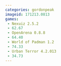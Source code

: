 ```yaml
---
categories: gordonpeak
imageid: 171213.0813
games:
 - Nexuiz 2.5.2
 - 62.67
 - OpenArena 0.8.8
 - 64.40
 - World of Padman 1.2
 - 74.33
 - Urban Terror 4.2.013
 - 34.73
---
```

